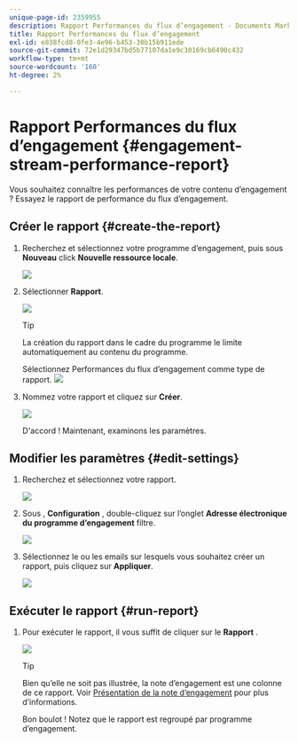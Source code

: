 ```yaml
---
unique-page-id: 2359955
description: Rapport Performances du flux d’engagement - Documents Marketo - Documentation du produit
title: Rapport Performances du flux d’engagement
exl-id: e838fcd8-0fe3-4e96-b453-30b15b911ede
source-git-commit: 72e1d29347bd5b77107da1e9c30169cb6490c432
workflow-type: tm+mt
source-wordcount: '160'
ht-degree: 2%

---
```


# Rapport Performances du flux d’engagement {#engagement-stream-performance-report}

Vous souhaitez connaître les performances de votre contenu d’engagement ? Essayez le rapport de performance du flux d’engagement.

## Créer le rapport {#create-the-report}

1. Recherchez et sélectionnez votre programme d’engagement, puis sous **Nouveau** click **Nouvelle ressource locale**.

   ![](assets/localassetnutring.jpg)

1. Sélectionner **Rapport**.

   ![](assets/image2014-9-15-18-3a23-3a59.png)

   >[!TIP]
   >
   >La création du rapport dans le cadre du programme le limite automatiquement au contenu du programme.

   Sélectionnez Performances du flux d’engagement comme type de rapport.
   ![](assets/engagementreportchoose.png)

1. Nommez votre rapport et cliquez sur **Créer**.

   ![](assets/image2014-9-15-18-3a24-3a23.png)

   D&#39;accord ! Maintenant, examinons les paramètres.

## Modifier les paramètres {#edit-settings}

1. Recherchez et sélectionnez votre rapport.

   ![](assets/engagementperformancereport.jpg)

1. Sous , **Configuration** , double-cliquez sur l’onglet **Adresse électronique du programme d’engagement** filtre.

   ![](assets/image2014-9-15-18-3a25-3a4.png)

1. Sélectionnez le ou les emails sur lesquels vous souhaitez créer un rapport, puis cliquez sur **Appliquer**.

   ![](assets/engagementfilter.jpg)

## Exécuter le rapport {#run-report}

1. Pour exécuter le rapport, il vous suffit de cliquer sur le **Rapport** .

   ![](assets/image2014-9-15-18-3a25-3a15.png)

   >[!TIP]
   >
   >Bien qu’elle ne soit pas illustrée, la note d’engagement est une colonne de ce rapport. Voir [Présentation de la note d’engagement](/help/marketo/product-docs/email-marketing/drip-nurturing/reports-and-notifications/understanding-the-engagement-score.md) pour plus d’informations.

   Bon boulot ! Notez que le rapport est regroupé par programme d’engagement.
